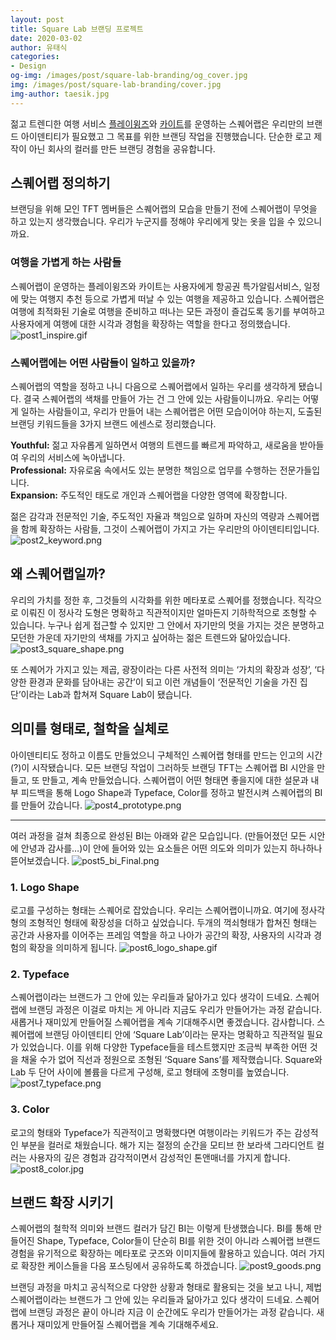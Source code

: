 ```yaml
---
layout: post
title: Square Lab 브랜딩 프로젝트
date: 2020-03-02
author: 유태식
categories: 
- Design
og-img: /images/post/square-lab-branding/og_cover.jpg
img: /images/post/square-lab-branding/cover.jpg
img-author: taesik.jpg
---
```

젊고 트렌디한 여행 서비스 [플레이윙즈](https://www.playwings.co.kr/about)와 [카이트](https://kyte.travel/)를 운영하는 스퀘어랩은 우리만의 브랜드 아이덴티티가 필요했고 그 목표를 위한 브랜딩 작업을 진행했습니다. 단순한 로고 제작이 아닌 회사의 컬러를 만든 브랜딩 경험을 공유합니다.
  
## 스퀘어랩 정의하기

브랜딩을 위해 모인 TFT 멤버들은 스퀘어랩의 모습을 만들기 전에 스퀘어랩이 무엇을 하고 있는지 생각했습니다. 우리가 누군지를 정해야 우리에게 맞는 옷을 입을 수 있으니까요. 


### 여행을 가볍게 하는 사람들

스퀘어랩이 운영하는 플레이윙즈와 카이트는 사용자에게 항공권 특가알림서비스, 일정에 맞는 여행지 추천 등으로 가볍게 떠날 수 있는 여행을 제공하고 있습니다. 스퀘어랩은 여행에 최적화된 기술로 여행을 준비하고 떠나는 모든 과정이 즐겁도록 동기를 부여하고 사용자에게 여행에 대한 시각과 경험을 확장하는 역할을 한다고 정의했습니다.
![post1_inspire.gif](/images/post/square-lab-branding/post1_inspire.gif)


### 스퀘어랩에는 어떤 사람들이 일하고 있을까? 

스퀘어랩의 역할을 정하고 나니 다음으로 스퀘어랩에서 일하는 우리를 생각하게 됐습니다. 결국 스퀘어랩의 색채를 만들어 가는 건 그 안에 있는 사람들이니까요. 우리는 어떻게 일하는 사람들이고, 우리가 만들어 내는 스퀘어랩은 어떤 모습이어야 하는지, 도출된 브랜딩 키워드들을 3가지 브랜드 에센스로 정리했습니다.

**Youthful:** 젊고 자유롭게 일하면서 여행의 트렌드를 빠르게 파악하고, 새로움을 받아들여 우리의 서비스에 녹아냅니다.<br>
**Professional:** 자유로움 속에서도 있는 분명한 책임으로 업무를 수행하는 전문가들입니다.<br>
**Expansion:** 주도적인 태도로 개인과 스퀘어랩을 다양한 영역에 확장합니다.

젊은 감각과 전문적인 기술, 주도적인 자율과 책임으로 일하며 자신의 역량과 스퀘어랩을 함께 확장하는 사람들, 그것이 스퀘어랩이 가지고 가는 우리만의 아이덴티티입니다.
![post2_keyword.png](/images/post/square-lab-branding/post2_keyword.png) 


## 왜 스퀘어랩일까?

우리의 가치를 정한 후, 그것들의 시각화를 위한 메타포로 스퀘어를 정했습니다. 직각으로 이뤄진 이 정사각 도형은 명확하고 직관적이지만 얼마든지 기하학적으로 조형할 수 있습니다. 누구나 쉽게 접근할 수 있지만 그 안에서 자기만의 멋을 가지는 것은 분명하고 모던한 가운데 자기만의 색채를 가지고 싶어하는 젊은 트렌드와 닮아있습니다.
![post3_square_shape.png](/images/post/square-lab-branding/post3_square_shape.png) 

또 스퀘어가 가지고 있는 제곱, 광장이라는 다른 사전적 의미는 ‘가치의 확장과 성장’, ‘다양한 환경과 문화를 담아내는 공간’이 되고 이런 개념들이 ‘전문적인 기술을 가진 집단’이라는 Lab과 합쳐져 Square Lab이 됐습니다.
   

## 의미를 형태로, 철학을 실체로

아이덴티티도 정하고 이름도 만들었으니 구체적인 스퀘어랩 형태를 만드는 인고의 시간(?)이 시작됐습니다. 모든 브랜딩 작업이 그러하듯 브랜딩 TFT는 스퀘어랩 BI 시안을 만들고, 또 만들고, 계속 만들었습니다. 스퀘어랩이 어떤 형태면 좋을지에 대한 설문과 내부 피드백을 통해 Logo Shape과 Typeface, Color를 정하고 발전시켜 스퀘어랩의 BI를 만들어 갔습니다.
![post4_prototype.png](/images/post/square-lab-branding/post4_prototype.png) 

---

여러 과정을 걸쳐 최종으로 완성된 BI는 아래와 같은 모습입니다. (만들어졌던 모든 시안에 안녕과 감사를…)이 안에 들어와 있는 요소들은 어떤 의도와 의미가 있는지 하나하나 뜯어보겠습니다.
![post5_bi_Final.png](/images/post/square-lab-branding/post5_bi_Final.png) 


### 1. Logo Shape

로고를 구성하는 형태는 스퀘어로 잡았습니다. 우리는 스퀘어랩이니까요. 여기에 정사각형의 조형적인 형태에 확장성을 더하고 싶었습니다. 두개의 꺽쇠형태가 합쳐진 형태는 공간과 사용자를 이어주는 프레임 역할을 하고 나아가 공간의 확장, 사용자의 시각과 경험의 확장을 의미하게 됩니다.
![post6_logo_shape.gif](/images/post/square-lab-branding/post6_logo_shape.gif)
    
### 2. Typeface
 스퀘어랩이라는 브랜드가 그 안에 있는 우리들과 닮아가고 있다 생각이 드네요. 스퀘어랩에 브랜딩 과정은 이걸로 마치는 게 아니라 지금도 우리가 만들어가는 과정 같습니다. 새롭거나 재미있게 만들어질 스퀘어랩을 계속 기대해주시면 좋겠습니다. 감사합니다.
스퀘어랩에 브랜딩 아이덴티티 안에 ‘Square Lab’이라는 문자는 명확하고 직관적일 필요가 있었습니다. 이를 위해 다양한 Typeface들을 테스트했지만 조금씩 부족한 어떤 것을 채울 수가 없어 직선과 정원으로 조형된 ‘Square Sans’를 제작했습니다. Square와 Lab 두 단어 사이에 볼륨을 다르게 구성해, 로고 형태에 조형미를 높였습니다.
![post7_typeface.png](/images/post/square-lab-branding/post7_typeface.png) 

### 3. Color

로고의 형태와 Typeface가 직관적이고 명확했다면 여행이라는 키워드가 주는 감성적인 부분을 컬러로 채웠습니다. 해가 지는 절정의 순간을 모티브 한 보라색 그라디언트 컬러는 사용자의 깊은 경험과 감각적이면서 감성적인 톤앤매너를 가지게 합니다.
![post8_color.jpg](/images/post/square-lab-branding/post8_color.jpg) 


## 브랜드 확장 시키기

스퀘어랩의 철학적 의미와 브랜드 컬러가 담긴 BI는 이렇게 탄생했습니다. BI를 통해 만들어진 Shape, Typeface, Color들이 단순히 BI를 위한 것이 아니라 스퀘어랩 브랜드 경험을 유기적으로 확장하는 메타포로 굿즈와 이미지들에 활용하고 있습니다. 여러 가지로 확장한 케이스들을 다음 포스팅에서 공유하도록 하겠습니다.
![post9_goods.png](/images/post/square-lab-branding/post9_goods.png) 

브랜딩 과정을 마치고 공식적으로 다양한 상황과 형태로 활용되는 것을 보고 나니, 제법 스퀘어랩이라는 브랜드가 그 안에 있는 우리들과 닮아가고 있다 생각이 드네요. 스퀘어랩에 브랜딩 과정은 끝이 아니라 지금 이 순간에도 우리가 만들어가는 과정 같습니다. 새롭거나 재미있게 만들어질 스퀘어랩을 계속 기대해주세요.